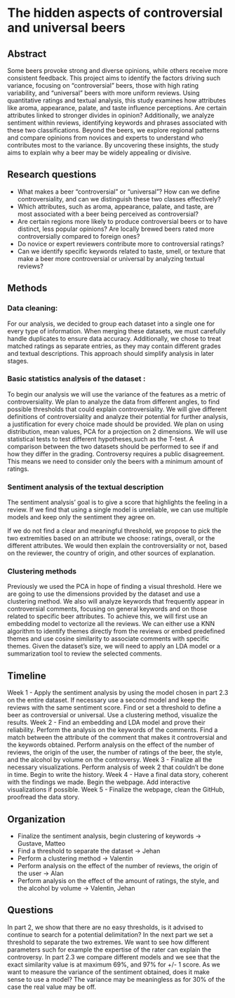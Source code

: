 # The hidden aspects of controversial and universal beers

## Abstract

Some beers provoke strong and diverse opinions, while others receive more consistent feedback. This project aims to identify the factors driving such variance, focusing on “controversial” beers, those with high rating variability, and “universal” beers with more uniform reviews. Using quantitative ratings and textual analysis, this study examines how attributes like aroma, appearance, palate, and taste influence perceptions. Are certain attributes linked to stronger divides in opinion? Additionally, we analyze sentiment within reviews, identifying keywords and phrases associated with these two classifications. Beyond the beers, we explore regional patterns and compare opinions from novices and experts to understand who contributes most to the variance. By uncovering these insights, the study aims to explain why a beer may be widely appealing or divisive.

## Research questions

- What makes a beer “controversial” or “universal”? How can we define controversiality, and can we distinguish these two classes effectively?
- Which attributes, such as aroma, appearance, palate, and taste, are most associated with a beer being perceived as controversial?
- Are certain regions more likely to produce controversial beers or to have distinct, less popular opinions? Are locally brewed beers rated more controversially compared to foreign ones?
- Do novice or expert reviewers contribute more to controversial ratings?
- Can we identify specific keywords related to taste, smell, or texture that make a beer more controversial or universal by analyzing textual reviews?


## Methods

### Data cleaning:
For our analysis, we decided to group each dataset into a single one for every type of information. When merging these datasets, we must carefully handle duplicates to ensure data accuracy. Additionally, we chose to treat matched ratings as separate entries, as they may contain different grades and textual descriptions. This approach should simplify analysis in later stages.

### Basic statistics analysis of the dataset :
To begin our analysis we will use the variance of the features as a metric of controversiality. We plan to analyze the data from different angles, to find possible thresholds that could explain controversiality. We will give different definitions of controversiality and analyze their potential for further analysis, a justification for every choice made should be provided. We plan on using distribution, mean values, PCA for a projection on 2 dimensions. We will use statistical tests to test different hypotheses,such as the T-test. A comparison between the two datasets should be performed to see if and how they differ in the grading. Controversy requires a public disagreement. This means we need to consider only the beers with a minimum amount of ratings.

### Sentiment analysis of the textual description
The sentiment analysis’ goal is to give a score that highlights the feeling in a review. If we find that using a single model is unreliable, we can use multiple models and keep only the sentiment they agree on.  

If we do not find a clear and meaningful threshold, we propose to pick the two extremities based on an attribute we choose: ratings, overall, or the different attributes. We would then explain the controversiality or not, based on the reviewer, the country of origin, and other sources of explanation.

### Clustering methods
Previously we used the PCA in hope of finding a visual threshold. Here we are going to use the dimensions provided by the dataset and use a clustering method. We also will analyze keywords that frequently appear in controversial comments, focusing on general keywords and on those related to specific beer attributes. To achieve this, we will first use an embedding model to vectorize all the reviews. We can either use a KNN algorithm to identify themes directly from the reviews or embed predefined themes and use cosine similarity to associate comments with specific themes. Given the dataset’s size, we will need to apply an LDA model or a summarization tool to review the selected comments.

## Timeline

Week 1 -  Apply the sentiment analysis by using the model chosen in part 2.3 on the entire dataset. If necessary use a second model and keep the reviews with the same sentiment score. Find or set a threshold to define a beer as controversial or universal. Use a clustering method, visualize the results.
Week 2 - Find an embedding and LDA model and prove their reliability. Perform the analysis on the keywords of the comments. Find a match between the attribute of the comment that makes it controversial and the keywords obtained. Perform analysis on the effect of the number of reviews, the origin of the user, the number of ratings of the beer, the style, and the alcohol by volume on the controversy.
Week 3 - Finalize all the necessary visualizations. Perform analysis of week 2 that couldn’t be done in time. Begin to write the history.
Week 4 - Have a final data story, coherent with the findings we made. Begin the webpage. Add interactive visualizations if possible.
Week 5 - Finalize the webpage, clean the GitHub, proofread the data story.


## Organization

- Finalize the sentiment analysis, begin clustering of keywords -> Gustave, Matteo
- Find a threshold to separate the dataset -> Jehan
- Perform a clustering method -> Valentin
- Perform analysis on the effect of the number of reviews, the origin of the user -> Alan
- Perform analysis on the effect of the amount of ratings, the style, and the alcohol by volume -> Valentin, Jehan


## Questions

In part 2, we show that there are no easy thresholds, is it advised to continue to search for a potential delimitation? In the next part we set a threshold to separate the two extremes. We want to see how different parameters such for example the expertise of the rater can explain the controversy.
In part 2.3 we compare different models and we see that the exact similarity value is at maximum 69%, and 97% for +/- 1 score. As we want to measure the variance of the sentiment obtained, does it make sense to use a model? The variance may be meaningless as for 30% of the case the real value may be off.


